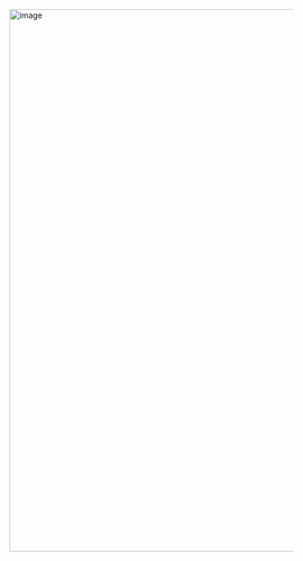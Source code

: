 <img width="962" alt="image" src="https://github.com/user-attachments/assets/535ef428-62fd-4e13-baff-c778e6929597">
